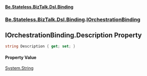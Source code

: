 #### [Be.Stateless.BizTalk.Dsl.Binding](README.md 'README')
### [Be.Stateless.BizTalk.Dsl.Binding](Be.Stateless.BizTalk.Dsl.Binding.md 'Be.Stateless.BizTalk.Dsl.Binding').[IOrchestrationBinding](IOrchestrationBinding.md 'Be.Stateless.BizTalk.Dsl.Binding.IOrchestrationBinding')

## IOrchestrationBinding.Description Property

```csharp
string Description { get; set; }
```

#### Property Value
[System.String](https://docs.microsoft.com/en-us/dotnet/api/System.String 'System.String')